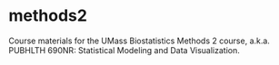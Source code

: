 methods2
========

Course materials for the UMass Biostatistics Methods 2 course, a.k.a. PUBHLTH 690NR: Statistical Modeling and Data Visualization.
